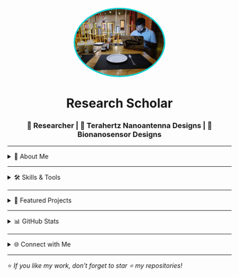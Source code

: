 <!-- Profile Picture -->
<p align="center">
  <img src="https://github.com/bsharan-lab/bsharan-lab.github.io/blob/main/Sharan.jpeg" alt="Bhagwati Sharan" width="200" style="border-radius:50%; border: 3px solid #00CED1;">
</p>

<h1 align="center"> Research Scholar
<h3 align="center">🔬 Researcher | 📡 Terahertz Nanoantenna Designs | 🧪 Bionanosensor Designs</h3>
  
---

<details>
<summary>🚀 About Me</summary>
<br>

- 🎓 Researcher in **Terahertz Antenna Design** & **Biosensors**  
- 💻 Passionate about **COMSOL**, **CST Studio**, **ADS**, and **HFSS**  
- 📚 Currently exploring **Deep Learning** for biomedical applications  
- ✨ Dedicated to merging **healthcare** and **technology** for impactful innovations  

</details>

---


<details>
<summary>🛠 Skills & Tools</summary>
<br>

**💻 Programming:** Python, MATLAB  
**🛰 Simulation Tools:** CST Studio, COMSOL Multiphysics, ADS Software, HFSS Software  
**📡 Technologies:** Antenna Design, Channel Modeling, Biosensing, SPR Sensors  

</details>

---


<details>
<summary>📂 Featured Projects</summary>
<br>

🔹 [**Terahertz SRR Biosensor for Cardiac Biomarker Detection**](https://github.com/yourusername/project-link)  
🔹 [**Surface Plasmon Resonance-Based Biosensor Simulation**](https://github.com/yourusername/project-link)  
🔹 [**MIMO Antenna Channel Capacity Analysis**](https://github.com/yourusername/project-link)  

</details>

---

<details>
<summary>📊 GitHub Stats</summary>
<br>

<p align="center">
  <img src="https://github-readme-stats.vercel.app/api?username=yourusername&show_icons=true&theme=radical&hide_border=true" alt="GitHub Stats">
  <img src="https://github-readme-stats.vercel.app/api/top-langs/?username=yourusername&layout=compact&theme=radical&hide_border=true" alt="Top Languages">
</p>

</details>

---

<details>
<summary>🌐 Connect with Me</summary>
<br>

<p align="center">
  <a href="https://linkedin.com/in/bhagwati-sharan"><img src="https://img.shields.io/badge/-LinkedIn-0077B5?style=for-the-badge&logo=Linkedin&logoColor=white" alt="LinkedIn"></a>
  <a href="mailto:bhagwati.sharan001@gmail.com"><img src="https://img.shields.io/badge/-Gmail-D14836?style=for-the-badge&logo=Gmail&logoColor=white" alt="Gmail"></a>
  <a href="mailto:bhagwati.sharan001@ieee.org"><img src="https://img.shields.io/badge/-IEEE-00629B?style=for-the-badge&logo=IEEE&logoColor=white" alt="IEEE Email"></a>
</p>

</details>

---

⭐ *If you like my work, don’t forget to star ⭐ my repositories!*
